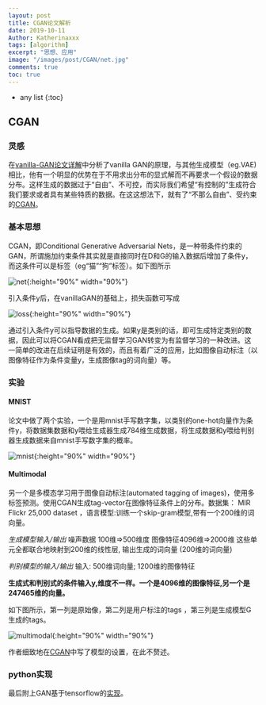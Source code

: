 ```yaml
---
layout: post
title: CGAN论文解析
date: 2019-10-11
Author: Katherinaxxx
tags: [algorithm]
excerpt: "思想、应用"
image: "/images/post/CGAN/net.jpg"
comments: true
toc: true
---
```

<head>
    <script src="https://cdn.mathjax.org/mathjax/latest/MathJax.js?config=TeX-AMS-MML_HTMLorMML" type="text/javascript"></script>
    <script type="text/x-mathjax-config">
        MathJax.Hub.Config({
            tex2jax: {
            skipTags: ['script', 'noscript', 'style', 'textarea', 'pre'],
            inlineMath: [['$','$']]
            }
        });
    </script>
</head>

* any list
{:toc}

## CGAN

### 灵感

在[vanilla-GAN论文详解](https://katherinaxxx.github.io/blog/vanilla-GAN%E8%AE%BA%E6%96%87%E8%AF%A6%E8%A7%A3/)中分析了vanilla GAN的原理，与其他生成模型（eg.VAE)相比，他有一个明显的优势在于不用求出分布的显式解而不再要求一个假设的数据分布。这样生成的数据过于“自由”、不可控，而实际我们希望“有控制的”生成符合我们要求或者具有某些特质的数据。在这这想法下，就有了“不那么自由”、受约束的[CGAN](https://arxiv.org/pdf/1411.1784.pdf)。

### 基本思想

CGAN，即Conditional Generative Adversarial Nets，是一种带条件约束的GAN，所谓施加约束条件其实就是直接同时在D和G的输入数据后增加了条件y，而这条件可以是标签（eg“猫”“狗”标签）。如下图所示

![net](https://katherinaxxx.github.io/images/post/CGAN/net.jpg#width-full){:height="90%" width="90%"}

引入条件y后，在vanillaGAN的基础上，损失函数可写成

![loss](https://katherinaxxx.github.io/images/post/CGAN/loss.jpg#width-full){:height="90%" width="90%"}

通过引入条件y可以指导数据的生成。如果y是类别的话，即可生成特定类别的数据，因此可以将CGAN看成把无监督学习GAN转变为有监督学习的一种改进。这一简单的改进在后续证明是有效的，而且有着广泛的应用，比如图像自动标注（以图像特征作为条件变量y，生成图像tag的词向量）等。

### 实验

#### MNIST
论文中做了两个实验，一个是用mnist手写数字集，以类别的one-hot向量作为条件y，将数据集数据和y喂给生成器生成784维生成数据，将生成数据和y喂给判别器生成数据来自mnist手写数字集的概率。

![mnist](https://katherinaxxx.github.io/images/post/CGAN/mnist.jpg#width-full){:height="90%" width="90%"}


#### Multimodal

另一个是多模态学习用于图像自动标注(automated tagging of images)，使用多标签预测。使用CGAN生成tag-vector在图像特征条件上的分布。数据集： MIR Flickr 25,000 dataset ，语言模型:训练一个skip-gram模型,带有一个200维的词向量。

*生成模型输入/输出*
噪声数据 100维=>500维度
图像特征4096维=>2000维
这些单元全都联合地映射到200维的线性层,
输出生成的词向量 (200维的词向量)

*判别模型的输入/输出*
输入:
500维词向量;
1200维的图像特征

**生成式和判别式的条件输入y,维度不一样。一个是4096维的图像特征,另一个是247465维的向量。**

如下图所示，第一列是原始像，第二列是用户标注的tags ，第三列是生成模型G生成的tags。

![multimodal](https://katherinaxxx.github.io/images/post/CGAN/multimodal.jpg#width-full){:height="90%" width="90%"}

作者细致地在[CGAN](https://arxiv.org/pdf/1411.1784.pdf)中写了模型的设置，在此不赘述。


### python实现
最后附上GAN基于tensorflow的[实现](https://github.com/Katherinaxxx/MyML/blob/master/lib/generator/GAN.py '实现')。
